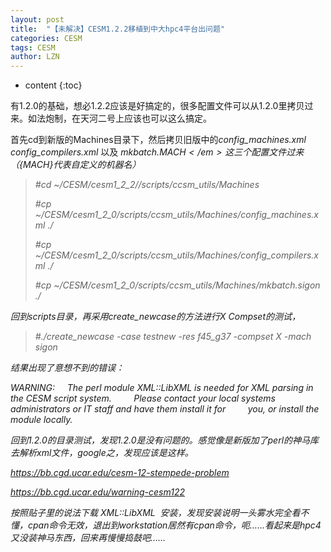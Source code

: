 ```yaml
---
layout: post
title:  "【未解决】CESM1.2.2移植到中大hpc4平台出问题" 
categories: CESM
tags: CESM
author: LZN
---
```


* content
{:toc}

有1.2.0的基础，想必1.2.2应该是好搞定的，很多配置文件可以从1.2.0里拷贝过来。如法炮制，在天河二号上应该也可以这么搞定。

首先cd到新版的Machines目录下，然后拷贝旧版中的<em>config_machines.xml config_compilers.xml</em> 以及 <em>mkbatch.${MACH}</em>这三个配置文件过来（${MACH}代表自定义的机器名）
<blockquote>#cd ~/CESM/cesm1_2_2//scripts/ccsm_utils/Machines

#cp ~/CESM/cesm1_2_0/scripts/ccsm_utils/Machines/config_machines.xml ./

#cp ~/CESM/cesm1_2_0/scripts/ccsm_utils/Machines/config_compilers.xml ./

#cp ~/CESM/cesm1_2_0/scripts/ccsm_utils/Machines/mkbatch.sigon ./</blockquote>
回到scripts目录，再采用create_newcase的方法进行X Compset的测试，
<blockquote>#./create_newcase -case testnew -res f45_g37 -compset X -mach sigon</blockquote>
结果出现了意想不到的错误：

<em>WARNING:</em>
<em>    The perl module XML::LibXML is needed for XML parsing in the CESM script system.</em>
<em>        Please contact your local systems administrators or IT staff and have them install it for</em>
<em>        you, or install the module locally.</em>

回到1.2.0的目录测试，发现1.2.0是没有问题的。感觉像是新版加了perl的神马库去解析xml文件，google之，发现应该是这样。

https://bb.cgd.ucar.edu/cesm-12-stempede-problem

https://bb.cgd.ucar.edu/warning-cesm122

按照贴子里的说法下载 XML::LibXML  安装，发现安装说明一头雾水完全看不懂，cpan命令无效，退出到workstation居然有cpan命令，呃……看起来是hpc4又没装神马东西，回来再慢慢捣鼓吧……